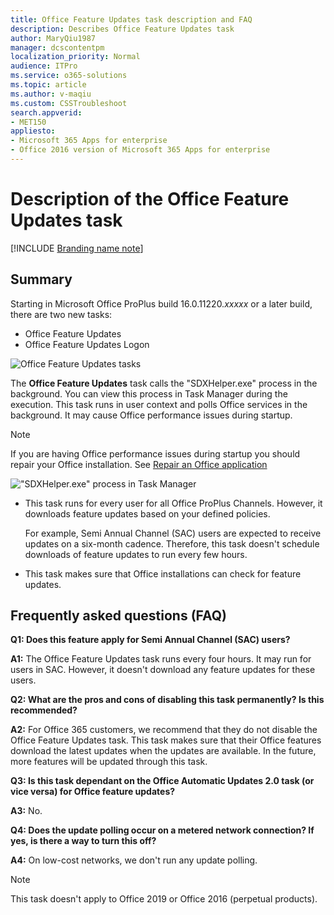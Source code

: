 ```yaml
---
title: Office Feature Updates task description and FAQ
description: Describes Office Feature Updates task
author: MaryQiu1987
manager: dcscontentpm
localization_priority: Normal
audience: ITPro
ms.service: o365-solutions
ms.topic: article
ms.author: v-maqiu
ms.custom: CSSTroubleshoot
search.appverid: 
- MET150
appliesto:
- Microsoft 365 Apps for enterprise
- Office 2016 version of Microsoft 365 Apps for enterprise
---
```


# Description of the Office Feature Updates task

[!INCLUDE [Branding name note](../../../includes/branding-name-note.md)]

## Summary

Starting in Microsoft Office ProPlus build 16.0.11220.*xxxxx* or a later build, there are two new tasks:

- Office Feature Updates
- Office Feature Updates Logon

![Office Feature Updates tasks](./media/office-feature-updates-task-faq/office-feature-updates.png)

The **Office Feature Updates** task calls the "SDXHelper.exe" process in the background. You can view this process in Task Manager during the execution. This task runs in user context and polls Office services in the background. It may cause Office performance issues during startup.
>[!NOTE]
>If you are having Office performance issues during startup you should repair your Office installation. See [Repair an Office application](https://support.microsoft.com/office/repair-an-office-application-7821d4b6-7c1d-4205-aa0e-a6b40c5bb88b)

!["SDXHelper.exe" process in Task Manager](./media/office-feature-updates-task-faq/sdxhelper-process.png)

- This task runs for every user for all Office ProPlus Channels. However, it downloads feature updates based on your defined policies.

  For example, Semi Annual Channel (SAC) users are expected to receive updates on a six-month cadence. Therefore, this task doesn't schedule downloads of feature updates to run every few hours.

- This task makes sure that Office installations can check for feature updates.

## Frequently asked questions (FAQ)

**Q1: Does this feature apply for Semi Annual Channel (SAC) users?**

**A1:** The Office Feature Updates task runs every four hours. It may run for users in SAC. However, it doesn't download any feature updates for these users.

**Q2: What are the pros and cons of disabling this task permanently? Is this recommended?**

**A2:** For Office 365 customers, we recommend that they do not disable the Office Feature Updates task. This task makes sure that their Office features download the latest updates when the updates are available. In the future, more features will be updated through this task.

**Q3: Is this task dependant on the Office Automatic Updates 2.0 task (or vice versa) for Office feature updates?**

**A3:** No.

**Q4: Does the update polling occur on a metered network connection? If yes, is there a way to turn this off?**

**A4:** On low-cost networks, we don't run any update polling.

> [!NOTE]
> This task doesn't apply to Office 2019 or Office 2016 (perpetual products).
